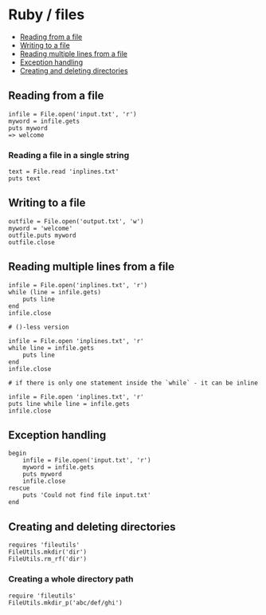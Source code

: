 # Ruby / files

* [Reading from a file](#reading-from-a-file)
* [Writing to a file](#writing-to-a-file)
* [Reading multiple lines from a file](#reading-multiple-lines-from-a-file)
* [Exception handling](#exception-handling)
* [Creating and deleting directories](#creating-and-deleting-directories)

## Reading from a file

```
infile = File.open('input.txt', 'r')
myword = infile.gets
puts myword
=> welcome
```

### Reading a file in a single string

```
text = File.read 'inplines.txt'
puts text
```

## Writing to a file

```
outfile = File.open('output.txt', 'w')
myword = 'welcome'
outfile.puts myword
outfile.close
```

## Reading multiple lines from a file

```
infile = File.open('inplines.txt', 'r')
while (line = infile.gets)
	puts line
end
infile.close
```

```
# ()-less version

infile = File.open 'inplines.txt', 'r'
while line = infile.gets
	puts line
end
infile.close
```

```
# if there is only one statement inside the `while` - it can be inline

infile = File.open 'inplines.txt', 'r'
puts line while line = infile.gets
infile.close
```

## Exception handling

```
begin
	infile = File.open('input.txt', 'r')
	myword = infile.gets
	puts myword
	infile.close
rescue
	puts 'Could not find file input.txt'
end
```

## Creating and deleting directories

```
requires 'fileutils'
FileUtils.mkdir('dir')
FileUtils.rm_rf('dir')
```

### Creating a whole directory path

```
require 'fileutils'
FileUtils.mkdir_p('abc/def/ghi')
```

